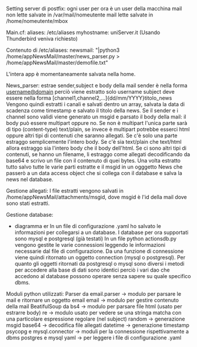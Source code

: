 Setting server di postfix:
ogni user per ora è un user della macchina
mail non lette salvate in /var/mail/nomeutente
mail lette salvate in /home/nomeutente/mbox

Main.cf:
aliases: /etc/aliases
myhostname: uniServer.it  (Usando Thunderbird veniva richiesto)

Contenuto di /etc/aliases: newsmail: "|python3 /home/appNewsMail/master/news_parser.py > /home/appNewsMail/master/demofile.txt"

L'intera app è momentaneamente salvata nella home.

News_parser:
estrae sender,subject e body della mail
sender è nella forma <username@domain> perciò viene estratto solo username
subject deve essere nella forma [channel1,channel2,...]{dd/mm/YYYY}titolo_news
Vengono quindi estratti i canali e salvati dentro un array, salvata la data di scadenza come timestamp e salvato il titolo della news.
Se il sender e i channel sono validi viene generato un msgid e parsato il body della mail:
il body può essere multipart oppure no. Se non è multipart l'unica parte sarà di tipo (content-type) text/plain, se invece è multipart potrebbe esserci html oppure altri tipi di contenuti che saranno allegati.
Se c'è solo una parte estraggo semplicemente l'intero body. Se c'è sia text/plain che text/html allora estraggo sia l'intero body che il body dell'html. Se ci sono altri tipi di contenuti, se hanno un filename, li estraggo come allegati decodificando da base64 e scrivo un file con il contenuto di quei bytes.
Una volta estratto tutto salvo tutte le varie parti estratte e il msgid in un ogggetto News che passerò a un data access object che si collega con il database e salva la news nel database.


Gestione allegati:
I file estratti vengono salvati in /home/appNewsMail/attachments/msgid, dove msgid è l'id della mail dove sono stati estratti.


Gestione database:
- diagramma er
In un file di configurazione .yaml ho salvato le informazioni per collegarsi a un database.
I database per ora supportati sono mysql e postgresql (già testati)
In un file python actionsdb.py vengono gestite le varie connessioni leggendo le informazioni necessarie dal file di configurazione.
Da una funzione di connessione viene quindi ritornato un oggetto connection (mysql o postgresql). Per quanto gli oggetti ritornati da postgresql o mysql sono diversi i metodi per accedere alla base di dati sono identici perciò i vari dao che accedono al database possono operare senza sapere su quale specifico dbms.


Moduli python utilizzati:
Parser da email.parser -> modulo per parsare le mail e ritornare un oggetto email
email -> modulo per gestire contenuto della mail
BeatifulSoup da bs4 -> modulo per parsare file html (usato per estrarre body)
re -> modulo usato per vedere se una stringa matcha con una particolare espressione regolare (nel subject)
random -> generazione msgid
base64 -> decodifica file allegati
datetime -> generazione timestamp
psycopg e mysql.connector -> moduli per la connessione rispettivamente a dbms postgres e mysql
yaml -> per leggere i file di configurazione .yaml
